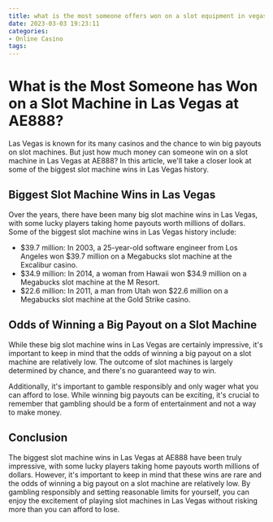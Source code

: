 ```yaml
---
title: what is the most someone offers won on a slot equipment in vegas AE888
date: 2023-03-03 19:23:11
categories:
- Online Casino
tags:
---
```

# What is the Most Someone has Won on a Slot Machine in Las Vegas at AE888?

Las Vegas is known for its many casinos and the chance to win big payouts on slot machines. But just how much money can someone win on a slot machine in Las Vegas at AE888? In this article, we'll take a closer look at some of the biggest slot machine wins in Las Vegas history.

## Biggest Slot Machine Wins in Las Vegas

Over the years, there have been many big slot machine wins in Las Vegas, with some lucky players taking home payouts worth millions of dollars. Some of the biggest slot machine wins in Las Vegas history include:

- $39.7 million: In 2003, a 25-year-old software engineer from Los Angeles won $39.7 million on a Megabucks slot machine at the Excalibur casino.
- $34.9 million: In 2014, a woman from Hawaii won $34.9 million on a Megabucks slot machine at the M Resort.
- $22.6 million: In 2011, a man from Utah won $22.6 million on a Megabucks slot machine at the Gold Strike casino.

## Odds of Winning a Big Payout on a Slot Machine

While these big slot machine wins in Las Vegas are certainly impressive, it's important to keep in mind that the odds of winning a big payout on a slot machine are relatively low. The outcome of slot machines is largely determined by chance, and there's no guaranteed way to win.

Additionally, it's important to gamble responsibly and only wager what you can afford to lose. While winning big payouts can be exciting, it's crucial to remember that gambling should be a form of entertainment and not a way to make money.

## Conclusion

The biggest slot machine wins in Las Vegas at AE888 have been truly impressive, with some lucky players taking home payouts worth millions of dollars. However, it's important to keep in mind that these wins are rare and the odds of winning a big payout on a slot machine are relatively low. By gambling responsibly and setting reasonable limits for yourself, you can enjoy the excitement of playing slot machines in Las Vegas without risking more than you can afford to lose.
